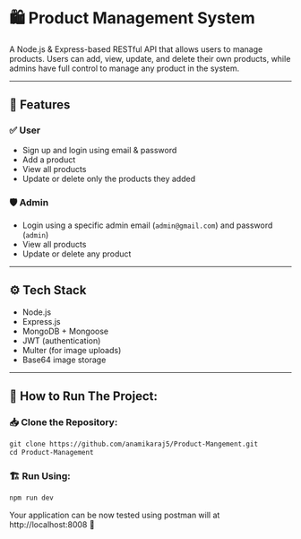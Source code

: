 # 🛍️ Product Management System

A Node.js & Express-based RESTful API that allows users to manage products. Users can add, view, update, and delete their own products, while admins have full control to manage any product in the system.

---

## 📌 Features

### ✅ User 
- Sign up and login using email & password
- Add a product
- View all products
- Update or delete only the products they added

### 🛡️ Admin 
- Login using a specific admin email (`admin@gmail.com`) and password (`admin`)
- View all products
- Update or delete any product

---

## ⚙️ Tech Stack

- Node.js
- Express.js
- MongoDB + Mongoose
- JWT (authentication)
- Multer (for image uploads)
- Base64 image storage

---

## 🚀 How to Run The Project:

### 📥 Clone the Repository:

```html
git clone https://github.com/anamikaraj5/Product-Mangement.git
cd Product-Management
```

### 🏗️ Run Using:

```html
npm run dev
```

Your application can be now tested using postman  will  at http://localhost:8008 🎉
